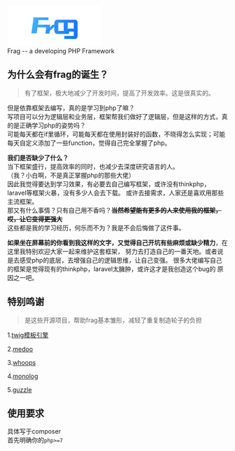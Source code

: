 ![logo](public/assets/images/logo_c.png)<br>
Frag -- a developing PHP Framework
<br>
## 为什么会有frag的诞生？
>有了框架，极大地减少了开发时间，提高了开发效率。这是很真实的。
>
但是依靠框架去编写，真的是学习到php了嘛？<br>
写项目可以分为逻辑层和业务层，框架帮我们做好了逻辑层，但是这样的方式，真的是正确学习php的姿势吗？<br>
可能每天都在if里循环，可能每天都在使用封装好的函数，不晓得怎么实现；可能每天自定义添加了一些function，觉得自己完全掌握了php。

**我们是否缺少了什么？**<br>
当下框架盛行，提高效率的同时，也减少去深度研究语言的人。<br>
（我？小白啊，不是真正掌握php的那些大佬）<br>
因此我觉得要达到学习效果，有必要去自己编写框架，或许没有thinkphp，laravel等框架火暴，没有多少人会去下载。
或许去接需求，人家还是喜欢用那些主流框架。<br>
那又有什么事情？只有自己用不香吗？**~~当然希望能有更多的人来使用我的框架，哎，让它变得更强大~~**
<br>
这些都是我的学习经历，何乐而不为？我是不会后悔做了这件事。<br>

**如果坐在屏幕前的你看到我这样的文字，又觉得自己开坑有些麻烦或缺少精力**，在这里我特别欢迎大家一起来维护这套框架，
努力去打造自己的一番天地。或者说是去感受php的底层，去增强自己的逻辑思维，让自己变强。
很多大佬编写自己的框架是觉得现有的thinkphp，laravel太臃肿，或许这才是我创造这个bug的
原因之一吧。

## 特别鸣谢
>是这些开源项目，帮助frag基本雏形，减轻了重复制造轮子的负担
>
1.[twig模板引擎](https://twig.symfony.com/)

2.[medoo](https://medoo.in/)

3.[whoops](https://github.com/filp/whoops)

4.[monolog](https://github.com/Seldaek/monolog)

5.[guzzle](http://docs.guzzlephp.org/en/stable/)

## 使用要求
具体写于composer<br>
首先明确你的`php>=7`